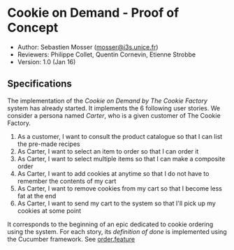 # Cookie on Demand - Proof of Concept

  - Author: Sebastien Mosser ([mosser@i3s.unice.fr](mosser@i3s.unice.fr))
  - Reviewers: Philippe Collet, Quentin Cornevin, Etienne Strobbe
  - Version: 1.0 (Jan 16)
  
## Specifications

The implementation of the _Cookie on Demand by The Cookie Factory_ system has already started. It implements the 6 following user stories. We consider a persona named _Carter_, who is a given customer of The Cookie Factory.

  1. As a customer, I want to consult the product catalogue so that I can list the pre-made recipes
  2. As Carter, I want to select an item to order so that I can order it
  3. As Carter, I want to select multiple items so that I can make a composite order
  4. As Carter, I want to add cookies at anytime so that I do not have to remember the contents of my cart
  5. As Carter, I want to remove cookies from my cart so that I become less fat at the end
  6. As Carter, I want to send my cart to the system so that I'll pick up my cookies at some point

It corresponds to the beginning of an epic dedicated to cookie ordering using the system. For each story, its _definition of done_ is implemented using the Cucumber framework. See [order.feature]()

